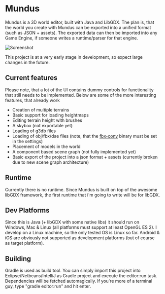 # Mundus
Mundus is a 3D world editor, built with Java and LibGDX.
The plan is, that the world you create with Mundus can be exported
into a unified format (such as JSON + assets). The exported data can then be imported into any Game Engine,
if someone writes a runtime/parser for that engine.

![Screenshot](https://raw.githubusercontent.com/mbrlabs/Mundus/master/screenshot.png)

This project is at a very early stage in development, so expect large
changes in the future.

## Current features
Please note, that a lot of the UI contains dummy controls for functionality that still needs to be
implemented.
Below are some of the more interesting features, that already work

- Creation of multiple terrains
- Basic support for loading heightmaps
- Editing terrain height with brushes
- A skybox (not exportable yet)
- Loading of g3db files
- Loading of obj/fbx/dae files (note, that the [fbx-conv](https://github.com/libgdx/fbx-conv) binary must be set in the settings)
- Placement of models in the world
- A component based scene graph (not fully implemented yet)
- Basic export of the project into a json format + assets (currently broken due to new scene graph architecture)

## Runtime
Currently there is no runtime.
Since Mundus is built on top of the awesome libGDX framework, the first runtime that i'm going to write
will be for libGDX.

## Dev Platforms
Since this is Java (+ libGDX with some native libs) it should run on Windows, Mac & Linux 
(all platforms must support at least OpenGL ES 2). 
I develop on a Linux machine, so the only tested OS is Linux so far.
Android & iOS are obviously not supported as development platforms (but of course as target platform). 

## Building
Gradle is used as build tool. You can simply import this project into Eclipse/Netbeans/IntelliJ as Gradle project
and execute the editor:run task. Dependencies will be fetched automagically.
If you're more of a terminal guy, type "gradle editor:run" and hit enter.